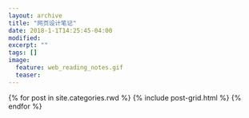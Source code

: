```yaml
---
layout: archive
title: "网页设计笔记"
date: 2018-1-1T14:25:45-04:00
modified:
excerpt: ""
tags: []
image: 
  feature: web_reading_notes.gif
  teaser:
---
```



<div class="tiles">
{% for post in site.categories.rwd %}
  {% include post-grid.html %}
{% endfor %}
</div>